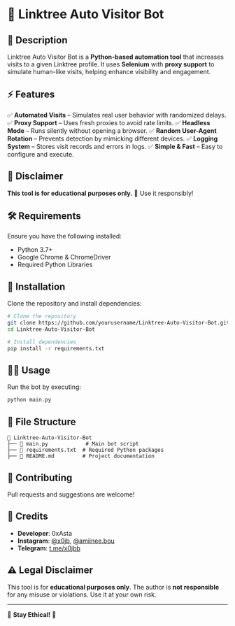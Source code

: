 # 🚀 Linktree Auto Visitor Bot

## 📌 Description
Linktree Auto Visitor Bot is a **Python-based automation tool** that increases visits to a given Linktree profile. It uses **Selenium** with **proxy support** to simulate human-like visits, helping enhance visibility and engagement.

## ⚡ Features
✅ **Automated Visits** – Simulates real user behavior with randomized delays.
✅ **Proxy Support** – Uses fresh proxies to avoid rate limits.
✅ **Headless Mode** – Runs silently without opening a browser.
✅ **Random User-Agent Rotation** – Prevents detection by mimicking different devices.
✅ **Logging System** – Stores visit records and errors in logs.
✅ **Simple & Fast** – Easy to configure and execute.

## 📜 Disclaimer
**This tool is for educational purposes only.** 🚀 Use it responsibly!

## 🛠️ Requirements
Ensure you have the following installed:
- Python 3.7+
- Google Chrome & ChromeDriver
- Required Python Libraries

## 🔧 Installation
Clone the repository and install dependencies:
```sh
# Clone the repository
git clone https://github.com/yourusername/Linktree-Auto-Visitor-Bot.git
cd Linktree-Auto-Visitor-Bot

# Install dependencies
pip install -r requirements.txt
```

## 🏃‍♂️ Usage
Run the bot by executing:
```sh
python main.py
```

## 📂 File Structure
```
📂 Linktree-Auto-Visitor-Bot
├── 📄 main.py            # Main bot script
├── 📄 requirements.txt  # Required Python packages
├── 📄 README.md         # Project documentation
```

## 🤝 Contributing
Pull requests and suggestions are welcome!

## 📝 Credits
- **Developer**: 0xAsta
- **Instagram**: [@x0jb](https://instagram.com/x0jb), [@amiinee.bou](https://instagram.com/amiinee.bou)
- **Telegram**: [t.me/x0jbb](https://t.me/x0jbb)

## ⚠️ Legal Disclaimer
This tool is for **educational purposes only**. The author is **not responsible** for any misuse or violations. Use it at your own risk.

---
📌 **Stay Ethical!** 🚀

